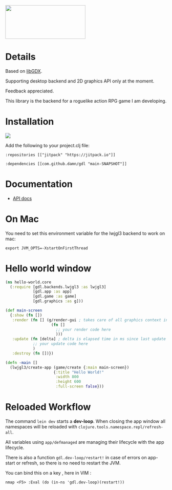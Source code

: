 <p align="left">
  <img src="https://github.com/damn/gdx/blob/main/logo.png" width="250" height="105"/>
</p>

#  Details

Based on [libGDX](https://libgdx.com/).

Supporting desktop backend and 2D graphics API only at the moment.

Feedback appreciated.

This library is the backend for a roguelike action RPG game I am developing.

# Installation

[![](https://jitpack.io/v/damn/gdl.svg)](https://jitpack.io/#damn/gdl)

Add the following to your project.clj file:

```
:repositories [["jitpack" "https://jitpack.io"]]

:dependencies [[com.github.damn/gdl "main-SNAPSHOT"]]
```

# Documentation

* [API docs](https://damn.github.io/gdl/)

# On Mac

You need to set this environment variable for the lwjgl3 backend to work on mac:

```
export JVM_OPTS=-XstartOnFirstThread
```

# Hello world window

```clojure
(ns hello-world.core
  (:require [gdl.backends.lwjgl3 :as lwjgl3]
            [gdl.app :as app]
            [gdl.game :as game]
            [gdl.graphics :as g]))

(def main-screen
  {:show (fn [])
   :render (fn [] (g/render-gui ; takes care of all graphics context initializations
                    (fn []
                      ;; your render code here
                      )))
   :update (fn [delta] ; delta is elapsed time in ms since last update
            ;; your update code here
            )
   :destroy (fn [])})

(defn -main []
  (lwjgl3/create-app (game/create {:main main-screen})
                     {:title "Hello World!"
                      :width 800
                      :height 600
                      :full-screen false}))
```

# Reloaded Workflow

The command `lein dev` starts a __dev-loop__. 
When closing the app window all namespaces will be reloaded with `clojure.tools.namespace.repl/refresh-all`.

All variables using `app/defmanaged` are managing their lifecycle with the app lifecycle.

There is also a function `gdl.dev-loop/restart!` in case of errors on app-start or refresh, so there is no need to restart the JVM.

You can bind this on a key , here in VIM :
``` vimscript
nmap <F5> :Eval (do (in-ns 'gdl.dev-loop)(restart!))
```
